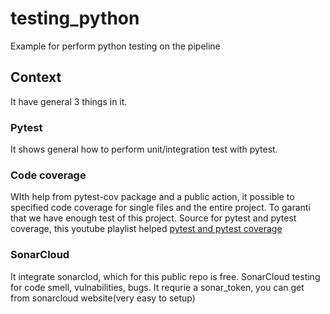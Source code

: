 # testing_python
Example for perform python testing on the pipeline

## Context 
It have general 3 things in it. 

### Pytest
It shows general how to perform unit/integration test with pytest. 

### Code coverage
WIth help from pytest-cov package and a public action, it possible to specified code coverage for single files and the entire project.
To garanti that we have enough test of this project.
Source for pytest and pytest coverage, this youtube playlist helped [pytest and pytest coverage](https://www.youtube.com/playlist?list=PL0dOL8Z7pG3J6t1pqRQiNarBGY-ZnIJcq)

### SonarCloud
It integrate sonarclod, which for this public repo is free. SonarCloud testing for code smell, vulnabilities, bugs. 
It requrie a sonar_token, you can get from sonarcloud website(very easy to setup) 

